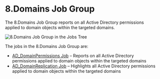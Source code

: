 # 8.Domains Job Group

The 8.Domains Job Group reports on all Active Directory permissions applied to domain objects within
the targeted domains.

![8.Domains Job Group in the Jobs Tree](/img/versioned_docs/accessanalyzer_11.6/accessanalyzer/admin/hostmanagement/jobstree.webp)

The jobs in the 8.Domains Job Group are:

- [AD_DomainPermissions Job](/docs/accessanalyzer/11.6/accessanalyzer/solutions/activedirectorypermissionsanalyzer/domains/ad_domainpermissions.md)
  – Reports on all Active Directory permissions applied to domain objects within the targeted
  domains
- [AD_DomainReplication Job](/docs/accessanalyzer/11.6/accessanalyzer/solutions/activedirectorypermissionsanalyzer/domains/ad_domainreplication.md)
  – Highlights all Active Directory permissions applied to domain objects within the targeted
  domains
